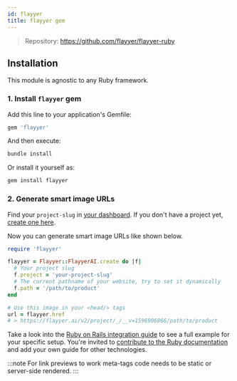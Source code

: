 ```yaml
---
id: flayyer
title: flayyer gem
---
```


> Repository: https://github.com/flayyer/flayyer-ruby

## Installation

This module is agnostic to any Ruby framework.

### 1. Install `flayyer` gem

Add this line to your application's Gemfile:

```ruby title="Gemfile"
gem 'flayyer'
```

And then execute:

```bash title="Terminal.app"
bundle install
```

Or install it yourself as:

```bash title="Terminal.app"
gem install flayyer
```

### 2. Generate smart image URLs

Find your `project-slug` in [your dashboard](https://flayyer.com/auth/login?ref=docs). If you don't have a project yet, [create one here](https://flayyer.com/get-started?ref=docs).

Now you can generate smart image URLs like shown below.

```ruby
require 'flayyer'

flayyer = Flayyer::FlayyerAI.create do |f|
  # Your project slug
  f.project = 'your-project-slug'
  # The current pathname of your website, try to set it dynamically
  f.path = '/path/to/product'
end

# Use this image in your <head/> tags
url = flayyer.href
# > https://flayyer.ai/v2/project/_/__v=1596906866/path/to/product
```

Take a look into the [Ruby on Rails integration guide](/guides/ruby/rails) to see a full example for your specific setup. You're invited to [contribute to the Ruby documentation](https://github.com/flayyer/flayyer-docs/tree/main/guides/ruby) and add your own guide for other technologies.

:::note
For link previews to work meta-tags code needs to be static or server-side rendered.
:::
